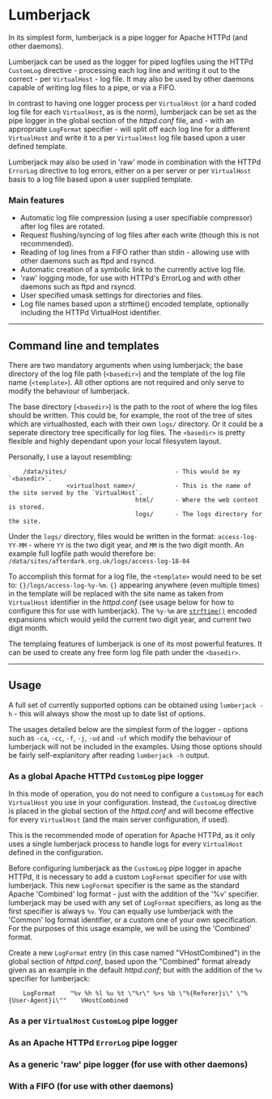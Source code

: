 # Lumberjack
In its simplest form, lumberjack is a pipe logger for Apache HTTPd (and other daemons).

Lumberjack can be used as the logger for piped logfiles using the HTTPd `CustomLog` directive - processing each log line and writing it out to the correct - per `VirtualHost` - log file.  It may also be used by other daemons capable of writing log files to a pipe, or via a FIFO.

In contrast to having one logger process per `VirtualHost` (or a hard coded log file for each `VirtualHost`, as is the norm), lumberjack can be set as the pipe logger in the global section of the *httpd.conf* file, and - with an appropriate `LogFormat` specifier - will split off each log line for a different `VirtualHost` and write it to a per `VirtualHost` log file based upon a user defined template.

Lumberjack may also be used in 'raw' mode in combination with the HTTPd `ErrorLog` directive to log errors, either on a per server or per `VirtualHost` basis to a log file based upon a user supplied template.

### Main features
  * Automatic log file compression (using a user specifiable compressor) after log files are rotated.
  * Request flushing/syncing of log files after each write (though this is not recommended).
  * Reading of log lines from a FIFO rather than stdin - allowing use with other daemons such as ftpd and rsyncd.
  * Automatic creation of a symbolic link to the currently active log file.
  * 'raw' logging mode, for use with HTTPd's ErrorLog and with other daemons such as ftpd and rsyncd.
  * User specified umask settings for directories and files.
  * Log file names based upon a strftime() encoded template, optionally including the HTTPd VirtualHost identifier.


-----
## Command line and templates
There are two mandatory arguments when using lumberjack; the base directory of the log file path (`<basedir>`) and the template of the log file name (`<template>`).  All other options are not required and only serve to modify the behaviour of lumberjack.

The base directory (`<basedir>`) is the path to the root of where the log files should be written.  This could be, for example, the root of the tree of sites which are virtualhosted, each with their own `logs/` directory.  Or it could be a seperate directory tree specifically for log files.  The `<basedir>` is pretty flexible and highly dependant upon your local filesystem layout.

Personally, I use a layout resembling:
```
    /data/sites/                              - This would be my `<basedir>`.
                <virtualhost name>/           - This is the name of the site served by the `VirtualHost`.
                                   html/      - Where the web content is stored.
                                   logs/      - The logs directory for the site.
```
Under the `logs/` directory, files would be written in the format: `access-log-YY-MM` - where `YY` is the two digit year, and `MM` is the two digit month.  An example full logfile path would therefore be: `/data/sites/afterdark.org.uk/logs/access-log-18-04`

To accomplish this format for a log file, the `<template>` would need to be set to: `{}/logs/access-log-%y-%m`.  `{}` appearing anywhere (even multiple times) in the template will be replaced with the site name as taken from `VirtualHost` identifier in the *httpd.conf* (see usage below for how to configure this for use with lumberjack).  The `%y-%m` are [`strftime()`](http://man7.org/linux/man-pages/man3/strftime.3.html) encoded expansions which would yeild the current two digit year, and current two digit month.

The templaing features of lumberjack is one of its most powerful features.  It can be used to create any free form log file path under the `<basedir>`.


-----

## Usage
A full set of currently supported options can be obtained using `lumberjack -h` - this will always show the most up to date list of options.

The usages detailed below are the simplest form of the logger - options such as `-ca`, `-cc`, `-f`, `-j`, `-ud` and `-uf` which modify the behaviour of lumberjack will not be included in the examples.  Using those options should be fairly self-explanitory after reading `lumberjack -h` output.

### As a global Apache HTTPd `CustomLog` pipe logger
In this mode of operation, you do not need to configure a `CustomLog` for each `VirtualHost` you use in your configuration.  Instead, the `CustomLog` directive is placed in the global section of the *httpd.conf* and will become effective for every `VirtualHost` (and the main server configuration, if used).

This is the recommended mode of operation for Apache HTTPd, as it only uses a single lumberjack process to handle logs for every `VirtualHost` defined in the configuration.

Before configuring lumberjack as the `CustomLog` pipe logger in apache HTTPd, it is necessary to add a custom `LogFormat` specifier for use with lumberjack.  This new `LogFormat` specifier is the same as the standard Apache 'Combined' log format - just with the addition of the '%v' specifier.  lumberjack may be used with any set of `LogFormat` specifiers, as long as the first specifier is always `%v`.  You can equally use lumberjack with the 'Common' log format identifier, or a custom one of your own specification.
For the purposes of this usage example, we will be using the 'Combined' format.

Create a new `LogFormat` entry (in this case named "VHostCombined") in the global section of *httpd.conf*, based upon the "Combined" format already given as an example in the default *httpd.conf*; but with the addition of the `%v` specifier for lumberjack:

```
    LogFormat    "%v %h %l %u %t \"%r\" %>s %b \"%{Referer}i\" \"%{User-Agent}i\""    VHostCombined
```


### As a per `VirtualHost` `CustomLog` pipe logger


### As an Apache HTTPd `ErrorLog` pipe logger


### As a generic 'raw' pipe logger (for use with other daemons)


### With a FIFO (for use with other daemons)

